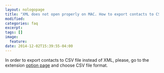 ```yaml
---
layout: nologopage
title: "XML does not open properly on MAC. How to export contacts to CSV?"
modified:
categories: faq
excerpt:
tags: []
image:
  feature:
date: 2014-12-02T15:39:55-04:00
---
```


In order to export contacts to CSV file instead of XML, please, go to the extension [option page](chrome://extensions/) and choose CSV file format. 

